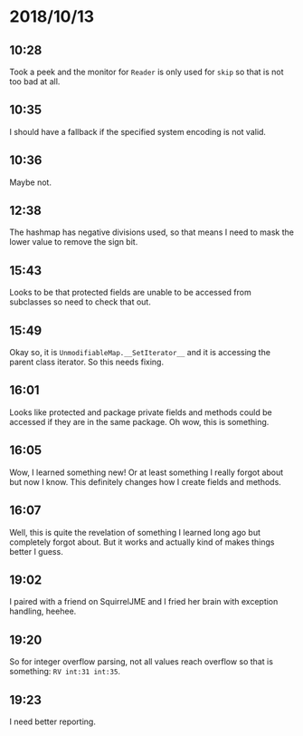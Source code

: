 # 2018/10/13

## 10:28

Took a peek and the monitor for `Reader` is only used for `skip` so that is
not too bad at all.

## 10:35

I should have a fallback if the specified system encoding is not valid.

## 10:36

Maybe not.

## 12:38

The hashmap has negative divisions used, so that means I need to mask the
lower value to remove the sign bit.

## 15:43

Looks to be that protected fields are unable to be accessed from subclasses
so need to check that out.

## 15:49

Okay so, it is `UnmodifiableMap.__SetIterator__` and it is accessing the
parent class iterator. So this needs fixing.

## 16:01

Looks like protected and package private fields and methods could be accessed
if they are in the same package. Oh wow, this is something.

## 16:05

Wow, I learned something new! Or at least something I really forgot about but
now I know. This definitely changes how I create fields and methods.

## 16:07

Well, this is quite the revelation of something I learned long ago but
completely forgot about. But it works and actually kind of makes things better
I guess.

## 19:02

I paired with a friend on SquirrelJME and I fried her brain with exception
handling, heehee.

## 19:20

So for integer overflow parsing, not all values reach overflow so that is
something: `RV int:31 int:35`.

## 19:23

I need better reporting.

